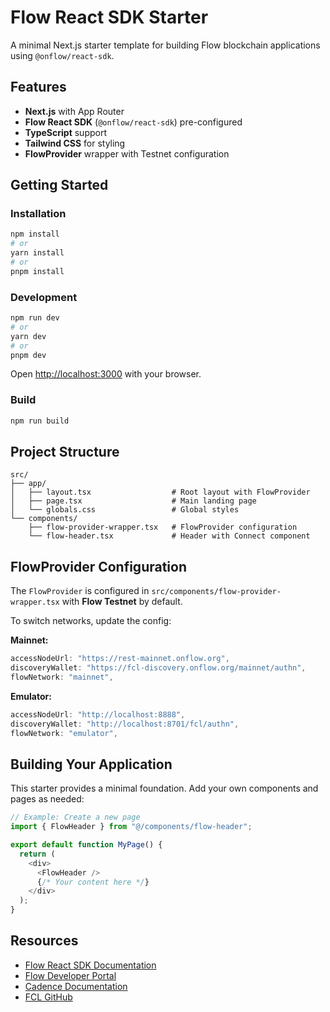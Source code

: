 # Flow React SDK Starter

A minimal Next.js starter template for building Flow blockchain applications using `@onflow/react-sdk`.

## Features

- **Next.js** with App Router
- **Flow React SDK** (`@onflow/react-sdk`) pre-configured
- **TypeScript** support
- **Tailwind CSS** for styling
- **FlowProvider** wrapper with Testnet configuration

## Getting Started

### Installation

```bash
npm install
# or
yarn install
# or
pnpm install
```

### Development

```bash
npm run dev
# or
yarn dev
# or
pnpm dev
```

Open [http://localhost:3000](http://localhost:3000) with your browser.

### Build

```bash
npm run build
```

## Project Structure

```
src/
├── app/
│   ├── layout.tsx                  # Root layout with FlowProvider
│   ├── page.tsx                    # Main landing page
│   └── globals.css                 # Global styles
└── components/
    ├── flow-provider-wrapper.tsx   # FlowProvider configuration
    └── flow-header.tsx             # Header with Connect component
```

## FlowProvider Configuration

The `FlowProvider` is configured in `src/components/flow-provider-wrapper.tsx` with **Flow Testnet** by default.

To switch networks, update the config:

**Mainnet:**

```typescript
accessNodeUrl: "https://rest-mainnet.onflow.org",
discoveryWallet: "https://fcl-discovery.onflow.org/mainnet/authn",
flowNetwork: "mainnet",
```

**Emulator:**

```typescript
accessNodeUrl: "http://localhost:8888",
discoveryWallet: "http://localhost:8701/fcl/authn",
flowNetwork: "emulator",
```

## Building Your Application

This starter provides a minimal foundation. Add your own components and pages as needed:

```typescript
// Example: Create a new page
import { FlowHeader } from "@/components/flow-header";

export default function MyPage() {
  return (
    <div>
      <FlowHeader />
      {/* Your content here */}
    </div>
  );
}
```

## Resources

- [Flow React SDK Documentation](https://react.flow.com)
- [Flow Developer Portal](https://developers.flow.com)
- [Cadence Documentation](https://cadence-lang.org)
- [FCL GitHub](https://github.com/onflow/fcl-js)
